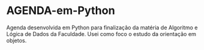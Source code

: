 # AGENDA-em-Python
Agenda desenvolvida em Python para finalização da matéria de Algoritmo e Lógica de Dados da Faculdade.
Usei como foco o estudo da orientação em objetos.
